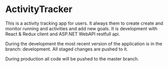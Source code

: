 # ActivityTracker

This is a activity tracking app for users. It always them to create create and monitor running and activities and add new goals.
It is development with React & Redux client and ASP.NET WebAPI restfull api. 

During the development the most recent version of the application is in the branch: development. All staged changes are pushed to it.

During production all code will be pushed to the master branch.

